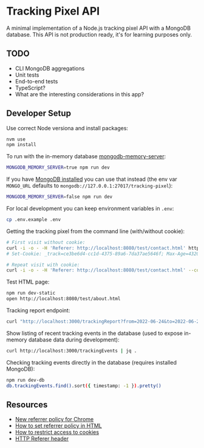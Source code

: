 # Tracking Pixel API

A minimal implementation of a Node.js tracking pixel API with a MongoDB database. This API is not production ready, it's for learning purposes only.

## TODO

* CLI
  MongoDB aggregations
* Unit tests
* End-to-end tests
* TypeScript?
* What are the interesting considerations in this app?

## Developer Setup

Use correct Node versiona and install packages:

```sh
nvm use
npm install
```

To run with the in-memory database [mongodb-memory-server](https://github.com/nodkz/mongodb-memory-server):

```sh
MONGODB_MEMORY_SERVER=true npm run dev
```

If you have [MongoDB installed](https://www.mongodb.com/docs/manual/tutorial/install-mongodb-on-os-x/) you can use that instead (the env var `MONGO_URL` defaults to `mongodb://127.0.0.1:27017/tracking-pixel`):

```sh
MONGODB_MEMORY_SERVER=false npm run dev
```

For local development you can keep environment variables in `.env`:

```sh
cp .env.example .env
```

Getting the tracking pixel from the command line (with/without cookie):

```sh
# First visit without cookie:
curl -i -o - -H 'Referer: http://localhost:8080/test/contact.html' http://localhost:3000/track
# Set-Cookie: _track=ce3be6d4-cc1d-4375-89a6-7da37ae5646f; Max-Age=43200; Path=/; Expires=Sat, 25 Jun 2022 02:31:06 GMT; HttpOnly

# Repeat visit with cookie:
curl -i -o - -H 'Referer: http://localhost:8080/test/contact.html' --cookie "_track=ce3be6d4-cc1d-4375-89a6-7da37ae5646f" -o /dev/null http://localhost:3000/track
```

Test HTML page:

```sh
npm run dev-static
open http://localhost:8080/test/about.html
```

Tracking report endpoint:

```sh
curl "http://localhost:3000/trackingReport?from=2022-06-24&to=2022-06-25" | jq .
```

Show listing of recent tracking events in the database (used to expose in-memory database data during development):

```sh
curl http://localhost:3000/trackingEvents | jq .
```

Checking tracking events directly in the database (requires installed MongoDB):

```sh
npm run dev-db
db.trackingEvents.find().sort({ timestamp: -1 }).pretty()
```

## Resources

* [New referrer policy for Chrome](https://developer.chrome.com/blog/referrer-policy-new-chrome-default/#:~:text=%23%20What%20does%20this%20change%20mean,the%20path%20and%20query%20string.)
* [How to set referrer policy in HTML](https://developer.mozilla.org/en-US/docs/Web/HTTP/Headers/Referrer-Policy#integration_with_html)
* [How to restrict access to cookies](https://developer.mozilla.org/en-US/docs/Web/HTTP/Cookies#restrict_access_to_cookies)
* [HTTP Referer header](https://developer.mozilla.org/en-US/docs/Web/HTTP/Headers/Referer)
